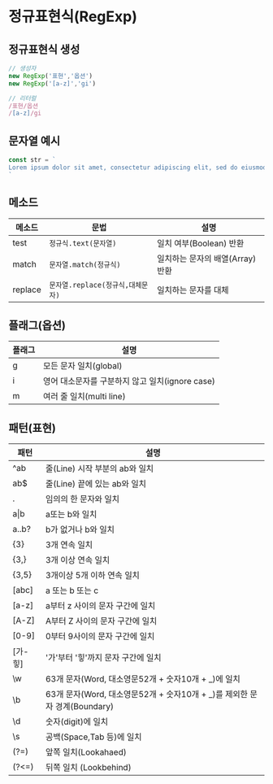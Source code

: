 # 정규표현식(RegExp)


## 정규표현식 생성

```js
// 생성자
new RegExp('표현','옵션')
new RegExp('[a-z]','gi')

// 리터럴
/표현/옵션
/[a-z]/gi
```

## 문자열 예시
```js
const str = `
Lorem ipsum dolor sit amet, consectetur adipiscing elit, sed do eiusmod tempor incididunt ut labore et dolore magna aliqua. Ut enim ad minim veniam, quis nostrud exercitation ullamco laboris nisi ut aliquip ex ea commodo consequat. Duis aute irure dolor in reprehenderit in voluptate velit esse cillum dolore eu fugiat nulla pariatur. Excepteur sint occaecat cupidatat non proident, sunt in culpa qui officia deserunt mollit anim id est laborum
`
```

## 메소드
메소드|문법|설명
--|--|--
test | `정규식.text(문자열)`|일치 여부(Boolean) 반환
match | `문자열.match(정규식)`|일치하는 문자의 배열(Array) 반환
replace | `문자열.replace(정규식,대체문자)`|일치하는 문자를 대체

## 플래그(옵션)
플래그|설명
--|--
g| 모든 문자 일치(global)
i| 영어 대소문자를 구분하지 않고 일치(ignore case)
m| 여러 줄 일치(multi line)

## 패턴(표현)
패턴|설명
--|--
^ab | 줄(Line) 시작 부분의 ab와 일치
ab$ | 줄(Line) 끝에 있는 ab와 일치
. | 임의의 한 문자와 일치
a\|b | a또는 b와 일치
a..b? | b가 없거나 b와 일치
{3} | 3개 연속 일치
{3,} | 3개 이상 연속 일치
{3,5} | 3개이상 5개 이하 연속 일치
[abc] | a 또는 b 또는 c
[a-z] | a부터 z 사이의 문자 구간에 일치
[A-Z] | A부터 Z 사이의 문자 구간에 일치
[0-9] | 0부터 9사이의 문자 구간에 일치
[가-힣] | '가'부터 '힣'까지 문자 구간에 일치
\w | 63개 문자(Word, 대소영문52개 + 숫자10개 + _)에 일치
\b | 63개 문자(Word, 대소영문52개 + 숫자10개 + _)를 제외한 문자 경계(Boundary)
\d | 숫자(digit)에 일치
\s | 공백(Space,Tab 등)에 일치
(?=) | 앞쪽 일치(Lookahaed)
(?<=) | 뒤쪽 일치 (Lookbehind)